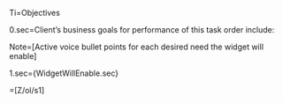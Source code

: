 Ti=Objectives

0.sec=Client’s business goals for performance of this task order include:

Note=[Active voice bullet points for each desired need the widget will enable]

1.sec={WidgetWillEnable.sec}

=[Z/ol/s1]

